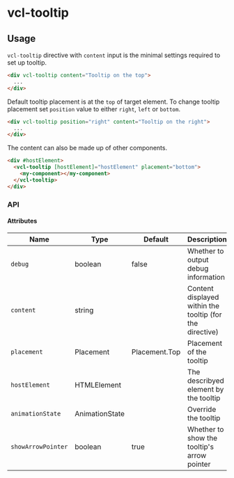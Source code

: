 # vcl-tooltip

## Usage
`vcl-tooltip` directive with `content` input is the minimal settings required to set up tooltip.
```html
<div vcl-tooltip content="Tooltip on the top">
  ...
</div>
```
Default tooltip placement is at the `top` of target element. To change tooltip placement set `position` value to either `right`, `left` or `bottom`.
```html
<div vcl-tooltip position="right" content="Tooltip on the right">
  ...
</div>
```

The content can also be made up of other components.
```html
<div #hostElement>
  <vcl-tooltip [hostElement]="hostElement" placement="bottom">
    <my-component></my-component>
  </vcl-tooltip>
</div>
```

### API

#### Attributes

| Name                | Type           | Default       | Description
| ------------        | -------------- | ------------- |--------------
| `debug`             | boolean        | false         | Whether to output debug information
| `content`           | string         |               | Content displayed within the tooltip (for the directive)
| `placement`         | Placement      | Placement.Top | Placement of the tooltip
| `hostElement`       | HTMLElement    |               | The describyed element by the tooltip
| `animationState`    | AnimationState |               | Override the tooltip
| `showArrowPointer`  | boolean        | true          | Whether to show the tooltip's arrow pointer
